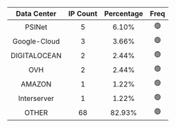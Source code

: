 | Data Center | IP Count | Percentage | Freq |
|:------------:|:--------:|:-----------:|:-----:|
| PSINet | 5 | 6.10% | 🟢 |
| Google-Cloud | 3 | 3.66% | 🟢 |
| DIGITALOCEAN | 2 | 2.44% | 🟢 |
| OVH | 2 | 2.44% | 🟢 |
| AMAZON | 1 | 1.22% | 🟢 |
| Interserver | 1 | 1.22% | 🟢 |
| OTHER | 68 | 82.93% | 🟢 |